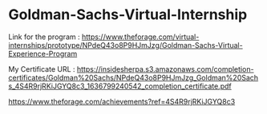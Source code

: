 # Goldman-Sachs-Virtual-Internship

Link for the program : https://www.theforage.com/virtual-internships/prototype/NPdeQ43o8P9HJmJzg/Goldman-Sachs-Virtual-Experience-Program

My Certificate URL : 
https://insidesherpa.s3.amazonaws.com/completion-certificates/Goldman%20Sachs/NPdeQ43o8P9HJmJzg_Goldman%20Sachs_4S4R9rjRKiJGYQ8c3_1636799240542_completion_certificate.pdf

https://www.theforage.com/achievements?ref=4S4R9rjRKiJGYQ8c3




